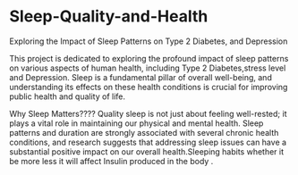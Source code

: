 # Sleep-Quality-and-Health
Exploring the Impact of Sleep Patterns on Type 2 Diabetes,  and Depression


This project is dedicated to exploring the profound impact of sleep patterns on various aspects of human health, including Type 2 Diabetes,stress level and Depression. Sleep is a fundamental pillar of overall well-being, and understanding its effects on these health conditions is crucial for improving public health and quality of life.
 
Why Sleep Matters????
Quality sleep is not just about feeling well-rested; it plays a vital role in maintaining our physical and mental health. Sleep patterns and duration are strongly associated with several chronic health conditions, and research suggests that addressing sleep issues can have a substantial positive impact on our overall health.Sleeping habits whether it be more less it will affect Insulin produced in the body . 

